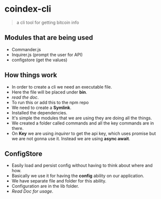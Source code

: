 # coindex-cli

> a cli tool for getting bitcoin info

## Modules that are being used  

- Commander.js 
- Inquirer.js (prompt the user for API)
- configstore (get the values)

## How things work 

- In order to create a cli we need an executable file. 
- Here the file will be placed under **bin**. 
- *read the doc*.
- To run this or add this to the npm repo 
- We need to create a **Symlink**. 
- Installed the dependencies. 
- It's simple the modules that we are using they are doing all the things. 
- We created a folder called commands and all the key commands are in there. 
- On **Key** we are using *inquirer* to get the api key, which uses promise but we are not gonna use it. Instead we are using **async await**. 

## ConfigStore

- Easily load and persist config without having to think about where and how. 
- Basically we use it for having the **config** ability on our application. 
- We have separate file and folder for this ability. 
- Configuration are in the lib folder. 
- *Read Doc for usage*.


